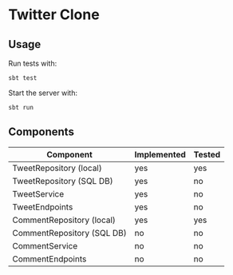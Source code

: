 # Twitter Clone

## Usage

Run tests with:

```
sbt test
```

Start the server with:

```
sbt run
```

## Components

| Component                  | Implemented | Tested |
|----------------------------|-------------|--------|
| TweetRepository (local)    | yes         | yes    |
| TweetRepository (SQL DB)   | yes         | no     | 
| TweetService               | yes         | no     |
| TweetEndpoints             | yes         | no     |
| CommentRepository (local)  | yes         | yes    |
| CommentRepository (SQL DB) | no          | no     |
| CommentService             | no          | no     |
| CommentEndpoints           | no          | no     |
